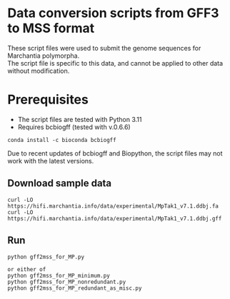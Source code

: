 # Data conversion scripts from GFF3 to MSS format
These script files were used to submit the genome sequences for Marchantia polymorpha.  
The script file is specific to this data, and cannot be applied to other data without modification.

# Prerequisites
- The script files are tested with Python 3.11
- Requires bcbiogff (tested with v.0.6.6)
```
conda install -c bioconda bcbiogff
```

Due to recent updates of bcbiogff and Biopython, the script files may not work with the latest versions.

## Download sample data
```
curl -LO https://hifi.marchantia.info/data/experimental/MpTak1_v7.1.ddbj.fa
curl -LO https://hifi.marchantia.info/data/experimental/MpTak1_v7.1.ddbj.gff
```

## Run
```
python gff2mss_for_MP.py

or either of
python gff2mss_for_MP_minimum.py
python gff2mss_for_MP_nonredundant.py
python gff2mss_for_MP_redundant_as_misc.py
```